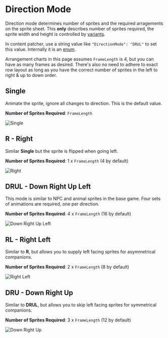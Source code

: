 # Direction Mode

Direction mode determines number of sprites and the required arragements on the sprite sheet. This **only** describes number of sprites required, the sprite width and height is controlled by [variants](2-Variant.md).

In content patcher, use a string value like `"DirectionMode": "DRUL"` to set this value. Internally it is an [enum](~/api/TrinketTinker.Models.DirectionMode.yml).

Arrangement charts in this page assumes `FrameLength` is 4, but you can have as many frames as desired. There's also no need to adhere to exact row layout as long as you have the correct number of sprites in the left to right \& up to down order.

## Single

Animate the sprite, ignore all changes to direction.
This is the default value.

**Number of Sprites Required**: `FrameLength`

![Single](~/images/sheets/r.png)

## R - Right

Similar **Single** but the sprite is flipped when going left.

**Number of Sprites Required**: 1 x `FrameLength` (4 by default)

![Right](~/images/sheets/r.png)

## DRUL - Down Right Up Left

This mode is similar to NPC and animal sprites in the base game. Four sets of animations are required, one per direction.

**Number of Sprites Required**: 4 x `FrameLength` (16 by default)

![Down Right Up Left](~/images/sheets/drul.png)

## RL - Right Left

Similar to **R**, but allows you to supply left facing sprites for asymmetrical companions.

**Number of Sprites Required**: 2 x `FrameLength` (8 by default)

![Right Left](~/images/sheets/rl.png)

## DRU - Down Right Up

Similar to **DRUL**, but allows you to skip left facing sprites for symmetrical companions.

**Number of Sprites Required**: 3 x `FrameLength` (12 by default)

![Down Right Up](~/images/sheets/dru.png)
